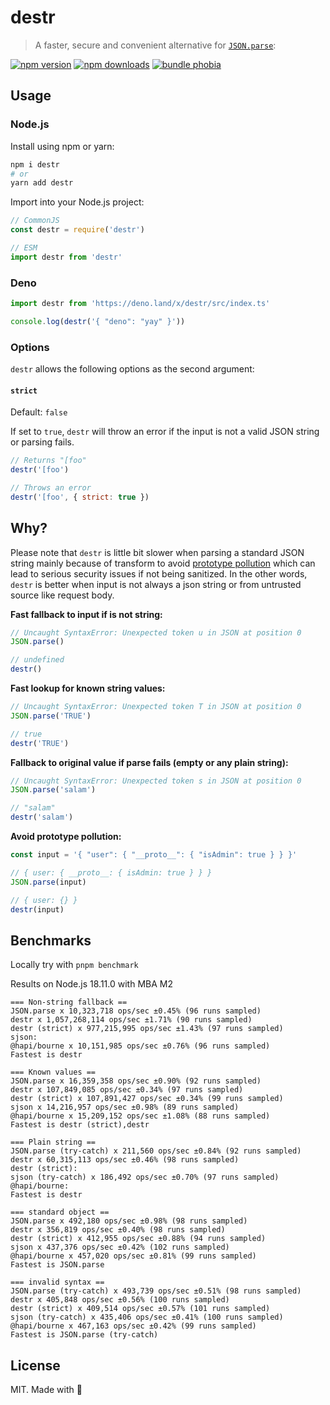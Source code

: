 # destr

> A faster, secure and convenient alternative for [`JSON.parse`](https://developer.mozilla.org/en-US/docs/Web/JavaScript/Reference/Global_Objects/JSON/parse):

[![npm version][npm-v-src]][npm-v-href]
[![npm downloads][npm-d-src]][npm-d-href]
[![bundle phobia][bundlephobia-src]][bundlephobia-href]

## Usage

### Node.js

Install using npm or yarn:

```bash
npm i destr
# or
yarn add destr
```

Import into your Node.js project:

```js
// CommonJS
const destr = require('destr')

// ESM
import destr from 'destr'
```

### Deno

```js
import destr from 'https://deno.land/x/destr/src/index.ts'

console.log(destr('{ "deno": "yay" }'))
```

### Options

`destr` allows the following options as the second argument:

#### `strict`

Default: `false`

If set to `true`, `destr` will throw an error if the input is not a valid JSON string or parsing fails.

```js
// Returns "[foo"
destr('[foo')

// Throws an error
destr('[foo', { strict: true })
```

## Why?

Please note that `destr` is little bit slower when parsing a standard JSON string mainly because of transform to avoid [prototype pollution](https://hueniverse.com/a-tale-of-prototype-poisoning-2610fa170061) which can lead to serious security issues if not being sanitized. In the other words, `destr` is better when input is not always a json string or from untrusted source like request body.

**Fast fallback to input if is not string:**

```js
// Uncaught SyntaxError: Unexpected token u in JSON at position 0
JSON.parse()

// undefined
destr()
```

**Fast lookup for known string values:**

```js
// Uncaught SyntaxError: Unexpected token T in JSON at position 0
JSON.parse('TRUE')

// true
destr('TRUE')
```

**Fallback to original value if parse fails (empty or any plain string):**

```js
// Uncaught SyntaxError: Unexpected token s in JSON at position 0
JSON.parse('salam')

// "salam"
destr('salam')
```

**Avoid prototype pollution:**

```js
const input = '{ "user": { "__proto__": { "isAdmin": true } } }'

// { user: { __proto__: { isAdmin: true } } }
JSON.parse(input)

// { user: {} }
destr(input)
```

## Benchmarks

Locally try with `pnpm benchmark`

Results on Node.js 18.11.0 with MBA M2

```
=== Non-string fallback ==
JSON.parse x 10,323,718 ops/sec ±0.45% (96 runs sampled)
destr x 1,057,268,114 ops/sec ±1.71% (90 runs sampled)
destr (strict) x 977,215,995 ops/sec ±1.43% (97 runs sampled)
sjson:
@hapi/bourne x 10,151,985 ops/sec ±0.76% (96 runs sampled)
Fastest is destr

=== Known values ==
JSON.parse x 16,359,358 ops/sec ±0.90% (92 runs sampled)
destr x 107,849,085 ops/sec ±0.34% (97 runs sampled)
destr (strict) x 107,891,427 ops/sec ±0.34% (99 runs sampled)
sjson x 14,216,957 ops/sec ±0.98% (89 runs sampled)
@hapi/bourne x 15,209,152 ops/sec ±1.08% (88 runs sampled)
Fastest is destr (strict),destr

=== Plain string ==
JSON.parse (try-catch) x 211,560 ops/sec ±0.84% (92 runs sampled)
destr x 60,315,113 ops/sec ±0.46% (98 runs sampled)
destr (strict):
sjson (try-catch) x 186,492 ops/sec ±0.70% (97 runs sampled)
@hapi/bourne:
Fastest is destr

=== standard object ==
JSON.parse x 492,180 ops/sec ±0.98% (98 runs sampled)
destr x 356,819 ops/sec ±0.40% (98 runs sampled)
destr (strict) x 412,955 ops/sec ±0.88% (94 runs sampled)
sjson x 437,376 ops/sec ±0.42% (102 runs sampled)
@hapi/bourne x 457,020 ops/sec ±0.81% (99 runs sampled)
Fastest is JSON.parse

=== invalid syntax ==
JSON.parse (try-catch) x 493,739 ops/sec ±0.51% (98 runs sampled)
destr x 405,848 ops/sec ±0.56% (100 runs sampled)
destr (strict) x 409,514 ops/sec ±0.57% (101 runs sampled)
sjson (try-catch) x 435,406 ops/sec ±0.41% (100 runs sampled)
@hapi/bourne x 467,163 ops/sec ±0.42% (99 runs sampled)
Fastest is JSON.parse (try-catch)
```

## License

MIT. Made with 💖

<!-- Refs -->
[npm-v-src]: https://img.shields.io/npm/v/destr?style=flat-square
[npm-v-href]: https://npmjs.com/package/destr

[npm-d-src]: https://img.shields.io/npm/dm/destr?style=flat-square
[npm-d-href]: https://npmjs.com/package/destr

[github-actions-src]: https://img.shields.io/github/workflow/status/unjs/destr/ci/master?style=flat-square
[github-actions-href]: https://github.com/unjs/destr/actions?query=workflow%3Aci

[bundlephobia-src]: https://img.shields.io/bundlephobia/min/destr?style=flat-square
[bundlephobia-href]: https://bundlephobia.com/result?p=destr
